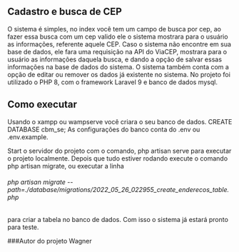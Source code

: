 ## Cadastro e busca de CEP

O sistema é simples, no index você tem um campo de busca por cep, ao fazer essa busca com um cep valido ele o sistema mostrara para o usuário as informações, referente aquele CEP.
Caso o sistema não encontre em sua base de dados, ele fara uma requisição na API do ViaCEP, mostrara para o usuário as informações daquela busca, e dando a opção de salvar essas informações na base de dados do sistema.
O sistema também conta com a opção de editar ou remover os dados já existente no sistema.
No projeto foi utilizado o PHP 8, com o framework Laravel 9 e banco de dados mysql.

## Como executar

Usando o xampp ou wampserve você criara o seu banco de dados.
CREATE DATABASE cbm_se;
As configurações do banco conta do .env ou .env.example.

Start o servidor do projeto com o comando, php artisan serve para executar o projeto localmente.
Depois que tudo estiver rodando execute o comando php artisan migrate, ou executar a linha
###### php artisan migrate --path=./database/migrations/2022_05_26_022955_create_enderecos_table.php
para criar a tabela no banco de dados.
Com isso o sistema já estará pronto para teste.



###Autor do projeto
Wagner
